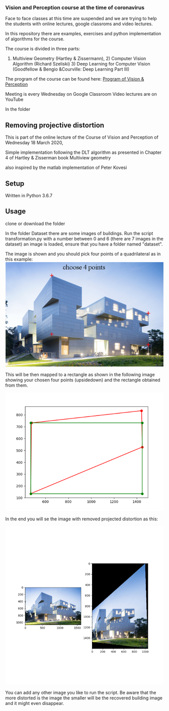 ### Vision and Perception course at the time of coronavirus

Face to face classes at this time are suspended and we are trying to help the students with online lectures, google classroms and video lectures.

In this repository there are examples, exercises and python implementation of algorithms for the course.

The course is divided in three parts: 
1) Multiview Geometry (Hartley & Zissermann), 2) Computer Vision Algorithm (Richard Szeliski) 3) Deep Learning for Computer Vision (Goodfellow & Bengio &Courville: Deep Learning Part III)

The program of the course can be found here:
[Program of Vision & Perception](https://sites.google.com/a/diag.uniroma1.it/visiope/home/program) 

Meeting is every Wednesday on Google Classroom
Video lectures are on YouTube


In the folder 

##  Removing projective distortion 

This is part of the online lecture of the Course of Vision and Perception of Wednesday 18 March 2020,


Simple implementation following the DLT algorithm as presented in Chapter 4 of  Hartley & Zisserman book 
Multiview geometry

also inspired by the matlab implementation of Peter Kovesi

##  Setup

Written in Python 3.6.7 


## Usage
clone or download the folder 

In the folder Dataset there are some images of buildings. Run the script transformation.py with a number between 0 and 6 
(there are 7 images in the dataset) an image is loaded, ensure that you have a folder named "dataset".

The image is shown and you should pick four points of a quadrilateral as in this example:
![](removing_projective_distortion/choosefourpoints.png)


This  will be then mapped to a rectangle as shown in the following image showing your chosen four points (upsidedown) and the rectangle obtained from them.

![](removing_projective_distortion/rectangle.png)

In the end you will se the image with removed projected distortion as this:

![](removing_projective_distortion/dist_removed.png)

You can add any other image you like to run the script. Be aware that the more distorted is the image the smaller will be the recovered building image and it might even disappear.



